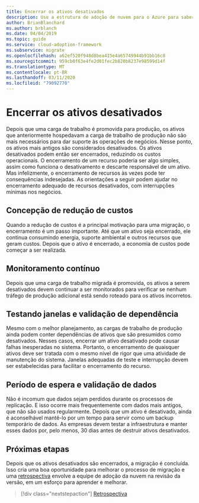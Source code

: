 ```yaml
---
title: Encerrar os ativos desativados
description: Use a estrutura de adoção de nuvem para o Azure para saber como desativar corretamente os recursos desativados com interrupções de negócios mínimas.
author: BrianBlanchard
ms.author: brblanch
ms.date: 04/04/2019
ms.topic: guide
ms.service: cloud-adoption-framework
ms.subservice: migrate
ms.openlocfilehash: a62ef520f948d8bea415e4a65749944b91bb16c8
ms.sourcegitcommit: 959cb0f63e4fe2d01fec2b820b8237e98599d14f
ms.translationtype: MT
ms.contentlocale: pt-BR
ms.lasthandoff: 03/11/2020
ms.locfileid: "79092770"
---
```

# <a name="decommission-retired-assets"></a>Encerrar os ativos desativados

Depois que uma carga de trabalho é promovida para produção, os ativos que anteriormente hospedavam a carga de trabalho de produção não são mais necessários para dar suporte às operações de negócios. Nesse ponto, os ativos mais antigos são considerados desativados. Os ativos desativados podem então ser encerrados, reduzindo os custos operacionais. O encerramento de um recurso poderia ser algo simples, assim como funciona o desativamento e descarte responsável de um ativo. Mas infelizmente, o encerramento de recursos às vezes pode ter consequências indesejadas. As orientações a seguir podem ajudar no encerramento adequado de recursos desativados, com interrupções mínimas nos negócios.

## <a name="cost-savings-realization"></a>Concepção de redução de custos

Quando a redução de custos é a principal motivação para uma migração, o encerramento é um passo importante. Até que um ativo seja encerrado, ele continua consumindo energia, suporte ambiental e outros recursos que geram custos. Depois que o ativo é encerrado, a economia de custos pode começar a ser realizada.

## <a name="continued-monitoring"></a>Monitoramento contínuo

Depois que uma carga de trabalho migrada é promovida, os ativos a serem desativados devem continuar a ser monitorados para verificar se nenhum tráfego de produção adicional está sendo roteado para os ativos incorretos.

## <a name="testing-windows-and-dependency-validation"></a>Testando janelas e validação de dependência

Mesmo com o melhor planejamento, as cargas de trabalho de produção ainda podem conter dependências de ativos que são presumidos como desativados. Nesses casos, encerrar um ativo desativado pode causar falhas inesperadas no sistema. Portanto, o encerramento de quaisquer ativos deve ser tratada com o mesmo nível de rigor que uma atividade de manutenção do sistema. Janelas adequadas de teste e interrupção devem ser estabelecidas para facilitar o encerramento do recurso.

## <a name="holding-period-and-data-validation"></a>Período de espera e validação de dados

Não é incomum que dados sejam perdidos durante os processos de replicação. E isso ocorre mais frequentemente com dados mais antigos, que não são usados regularmente. Depois que um ativo é desativado, ainda é aconselhável mantê-lo por um tempo para servir como um backup temporário de dados. As empresas devem testar a infraestrutura e manter esses dados por, pelo menos, 30 dias antes de destruir ativos desativados.

## <a name="next-steps"></a>Próximas etapas

Depois que os ativos desativados são encerrados, a migração é concluída. Isso cria uma boa oportunidade para melhorar o processo de migração e uma [retrospectiva](./retrospective.md) envolve a equipe de adoção da nuvem na revisão da versão, em um esforço para aprender e melhorar.

> [!div class="nextstepaction"]
> [Retrospectiva](./retrospective.md)
